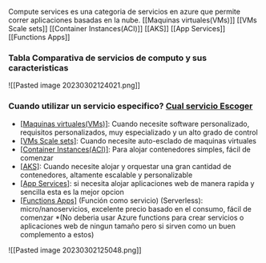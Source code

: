 Compute services es una categoria de servicios en azure que permite correr aplicaciones basadas en la nube.
[[Maquinas virtuales(VMs)]]
[[VMs Scale sets]]
[[Container Instances(ACI)]]
[[AKS]]
[[App Services]]
[[Functions Apps]]
### Tabla Comparativa de servicios de computo y sus caracteristicas
![[Pasted image 20230302124021.png]]
### Cuando utilizar un servicio especifico? [Cual servicio Escoger](https://learn.microsoft.com/en-us/azure/architecture/guide/technology-choices/compute-decision-tree)
- [[Maquinas virtuales(VMs)]](IaaS): Cuando necesite software personalizado, requisitos personalizados, muy especializado y un alto grado de control
- [[VMs Scale sets]](IaaS): Cuando necesite auto-esclado de maquinas virtuales
- [[Container Instances(ACI)]](PaaS): Para alojar contenedores simples, fácil de comenzar
- [[AKS]](PaaS): Cuando necesite alojar y orquestar una gran cantidad de contenedores, altamente escalable y personalizable
- [[App Services]](PaaS): si necesita alojar aplicaciones web de manera rapida y sencilla esta es la mejor opcion
- [[Functions Apps]](PaaS) (Función como servicio) (Serverless): micro/nanoservicios, excelente precio basado en el consumo, fácil de comenzar *(No deberia usar Azure functions para crear servicios o aplicaciones web de ningun tamaño pero si sirven como un buen complemento a estos)

![[Pasted image 20230302125048.png]]
